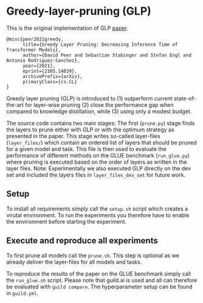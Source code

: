 # Greedy-layer-pruning (GLP)

This is the original implementation of GLP [paper](https://arxiv.org/abs/2105.14839).

    @misc{peer2021greedy,
          title={Greedy Layer Pruning: Decreasing Inference Time of Transformer Models},
          author={David Peer and Sebastian Stabinger and Stefan Engl and Antonio Rodriguez-Sanchez},
          year={2021},
          eprint={2105.14839},
          archivePrefix={arXiv},
          primaryClass={cs.CL}
    }

Greedy layer pruning (GLP) is introduced to (1) outperform current state-of-the-art for
layer-wise pruning (2) close the performance gap when compared to knowledge distillation,
while (3) using only a modest budget.

The source code contains two main stages: The first (```prune.py```) stage finds the
layers to prune either with GLP or with the optimum strategy as presented
in the paper. This stage writes so-called layer-files (```layer_files/```) which
contain an ordered list of layers that should be pruned for a given model and task.
This file is then used to evaluate the performance of different
methods on the GLUE benchmark (```run_glue.py```) where pruning is executed based
on the order of layers as written in the layer files.
Note: Experimentally we also executed GLP directly on the dev set and included the layers
files in `layer_files_dev_set` for future work.

## Setup
To install all requirements simply call the ```setup.sh``` script which
creates a virutal environment. To run the experiments you therefore have to
enable the environment before starting the experiment.

## Execute and reproduce all experiments
To first prune all models call the ```prune.sh```. This step is optional
as we already deliver the layer-files for all models and tasks.

To reproduce the results of the paper on the GLUE benchmark simply
call the ```run_glue.sh``` script. Please note that guild.ai is used
and all can therefore be evaluated with ```guild compare```. The
hyperparameter setup can be found in ```guild.yml```.
